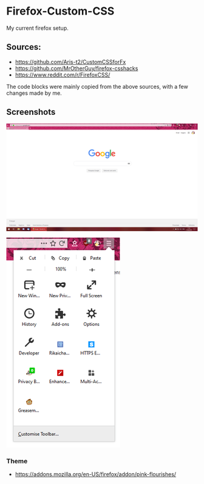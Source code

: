 # Firefox-Custom-CSS
My current firefox setup.

## Sources:

* https://github.com/Aris-t2/CustomCSSforFx
* https://github.com/MrOtherGuy/firefox-csshacks
* https://www.reddit.com/r/FirefoxCSS/

The code blocks were mainly copied from the above sources, with a few changes made by me.

## Screenshots

![Full Screenshot](img/screenshot.png)

![Menu Screenshot](img/menu.png)

### Theme

* https://addons.mozilla.org/en-US/firefox/addon/pink-flourishes/